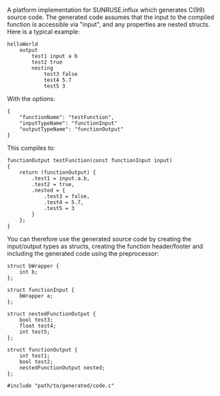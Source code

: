 A platform implementation for SUNRUSE.influx which generates C(99) source code.  The generated code assumes that the input to the compiled function is accessible via "input", and any properties are nested structs.  Here is a typical example:

    helloWorld
	    output 
			test1 input a b
			test2 true
			nesting
				test3 false
				test4 5.7
				test5 3
				
With the options:

    {
		"functionName": "testFunction",
		"inputTypeName": "functionInput"
		"outputTypeName": "functionOutput"
	}
				
This compiles to:

	functionOutput testFunction(const functionInput input)
    {
		return (functionOutput) {
			.test1 = input.a.b,
			.test2 = true,
			.nested = {
				.test3 = false,
				.test4 = 5.7,
				.test5 = 3
			}
		};
	}
	
You can therefore use the generated source code by creating the input/output types as structs, creating the function header/footer and including the generated code using the preprocessor:

	struct bWrapper {
		int b;
	};

	struct functionInput {
		bWrapper a;
	};

	struct nestedFunctionOutput {
		bool test3;
		float test4;
		int test5;
	};

	struct functionOutput {
		int test1;
		bool test2;
		nestedFunctionOutput nested;
	};

	#include "path/to/generated/code.c"